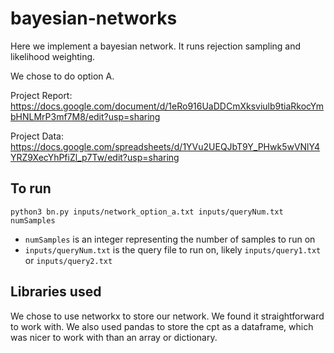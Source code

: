 # bayesian-networks
Here we implement a bayesian network. It runs rejection sampling and likelihood weighting.

We chose to do option A.

Project Report: https://docs.google.com/document/d/1eRo916UaDDCmXksviulb9tiaRkocYmbHNLMrP3mf7M8/edit?usp=sharing

Project Data: https://docs.google.com/spreadsheets/d/1YVu2UEQJbT9Y_PHwk5wVNlY4YRZ9XecYhPfiZl_p7Tw/edit?usp=sharing

## To run
`python3 bn.py inputs/network_option_a.txt inputs/queryNum.txt numSamples`

- `numSamples` is an integer representing the number of samples to run on
- `inputs/queryNum.txt` is the query file to run on, likely `inputs/query1.txt` or `inputs/query2.txt`

## Libraries used
We chose to use networkx to store our network. We found it straightforward to work with. We also used pandas to store the cpt as a dataframe, which was nicer to work with than an array or dictionary.
